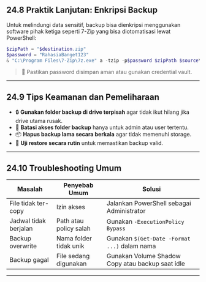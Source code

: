 ## **24.8 Praktik Lanjutan: Enkripsi Backup**

Untuk melindungi data sensitif, backup bisa dienkripsi menggunakan software pihak ketiga seperti 7-Zip yang bisa diotomatisasi lewat PowerShell:

```powershell
$zipPath = "$destination.zip"
$password = "RahasiaBanget123"
& "C:\Program Files\7-Zip\7z.exe" a -tzip -p$password $zipPath $source\*
```

> 🔐 Pastikan password disimpan aman atau gunakan credential vault.

---

## **24.9 Tips Keamanan dan Pemeliharaan**

- 🔒 **Gunakan folder backup di drive terpisah** agar tidak ikut hilang jika drive utama rusak.
- 📁 **Batasi akses folder backup** hanya untuk admin atau user tertentu.
- 📦 **Hapus backup lama secara berkala** agar tidak memenuhi storage.
- 🔄 **Uji restore secara rutin** untuk memastikan backup valid.

---

## **24.10 Troubleshooting Umum**

| Masalah | Penyebab Umum | Solusi |
|--------|----------------|--------|
| File tidak ter-copy | Izin akses | Jalankan PowerShell sebagai Administrator |
| Jadwal tidak berjalan | Path atau policy salah | Gunakan `-ExecutionPolicy Bypass` |
| Backup overwrite | Nama folder tidak unik | Gunakan `$(Get-Date -Format ...)` dalam nama |
| Backup gagal | File sedang digunakan | Gunakan Volume Shadow Copy atau backup saat idle |

---
